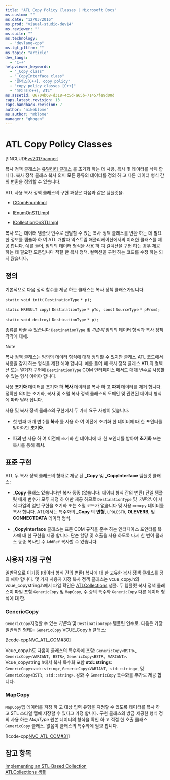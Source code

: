 ```yaml
---
title: "ATL Copy Policy Classes | Microsoft Docs"
ms.custom: ""
ms.date: "12/03/2016"
ms.prod: "visual-studio-dev14"
ms.reviewer: ""
ms.suite: ""
ms.technology: 
  - "devlang-cpp"
ms.tgt_pltfrm: ""
ms.topic: "article"
dev_langs: 
  - "C++"
helpviewer_keywords: 
  - "_Copy class"
  - "_CopyInterface class"
  - "클래스[C++], copy policy"
  - "copy policy classes [C++]"
  - "데이터[C++], ATL"
ms.assetid: 06704b68-d318-4c5d-a65b-71457fe9d00d
caps.latest.revision: 13
caps.handback.revision: 7
author: "mikeblome"
ms.author: "mblome"
manager: "ghogen"
---
```

# ATL Copy Policy Classes
[!INCLUDE[vs2017banner](../assembler/inline/includes/vs2017banner.md)]

복사 정책 클래스는  [유틸리티 클래스](../atl/utility-classes.md) 를 초기화 하는 데 사용, 복사 및 데이터를 삭제 합니다.  복사 정책 클래스 복사 의미 모든 종류의 데이터를 정의 하 고 다른 데이터 형식 간의 변환을 정의할 수 있습니다.  
  
 ATL 사용 복사 정책 클래스의 구현 과정은 다음과 같은 템플릿을.  
  
-   [CComEnumImpl](../atl/reference/ccomenumimpl-class.md)  
  
-   [IEnumOnSTLImpl](../atl/reference/ienumonstlimpl-class.md)  
  
-   [ICollectionOnSTLImpl](../atl/reference/icollectiononstlimpl-class.md)  
  
 복사 또는 데이터 템플릿 인수로 전달할 수 있는 복사 정책 클래스를 변환 하는 데 필요한 정보를 캡슐화 하 여 ATL 개발자 익스트림 애플리케이션에서의 이러한 클래스를 제공 합니다.  예를 들어, 임의의 데이터 형식을 사용 하 여 컬렉션을 구현 하는 경우 제공 하는 데 필요한 모든입니다 적절 한 복사 정책. 컬렉션을 구현 하는 코드를 수정 하는 되지 않습니다.  
  
## 정의  
 기본적으로 다음 정적 함수를 제공 하는 클래스는 복사 정책 클래스가입니다.  
  
 `static void init(` `DestinationType` `* p);`  
  
 `static HRESULT copy(` `DestinationType` `* pTo, const`  `SourceType` `* pFrom);`  
  
 `static void destroy(` `DestinationType` `* p);`  
  
 종류를 바꿀 수 있습니다 `DestinationType` 및  *기존의* 임의의 데이터 형식과 복사 정책 각각에 대해.  
  
> [!NOTE]
>  복사 정책 클래스는 임의의 데이터 형식에 대해 정의할 수 있지만 클래스 ATL 코드에서 사용을 감지 하는 형식을 제한 해야 합니다.  예를 들어 때 복사 정책 클래스 ATL의 컬렉션 또는 열거자 구현에 `DestinationType` COM 인터페이스 메서드 매개 변수로 사용할 수 있는 형식 이어야 합니다.  
  
 사용  **초기화** 데이터를 초기화 하  **복사** 데이터를 복사 하 고  **파괴** 데이터를 제거 합니다.  정확한 의미는 초기화, 복사 및 소멸 복사 정책 클래스의 도메인 및 관련된 데이터 형식에 따라 달라 집니다.  
  
 사용 및 복사 정책 클래스의 구현에서 두 가지 요구 사항이 있습니다.  
  
-   첫 번째 매개 변수를  **복사** 를 사용 하 여 이전에 초기화 한 데이터에 대 한 포인터를 받아야만  **초기화**.  
  
-   **파괴** 만 사용 하 여 이전에 초기화 한 데이터에 대 한 포인터를 받아야  **초기화** 또는 복사를 통해  **복사**.  
  
## 표준 구현  
 ATL 두 복사 정책 클래스의 형태로 제공 된  **\_Copy** 및  **\_CopyInterface** 템플릿 클래스:  
  
-   **\_Copy** 클래스 있습니다만 복사 동종 \(않습니다: 데이터 형식 간의 변환\) 단일 템플릿 매개 변수가 모두 지정 하 여만 제공 하므로 `DestinationType` 및  *기존의*.  이 서식 파일의 일반 구현을 초기화 또는 소멸 코드가 없습니다 및 사용 `memcpy` 데이터를 복사 합니다.  ATL에서는 특수화의  **\_Copy** 의  **변형**, `LPOLESTR`,  **OLEVERB**, 및  **CONNECTDATA** 데이터 형식.  
  
-   **\_CopyInterface** 클래스는 표준 COM 규칙을 준수 하는 인터페이스 포인터를 복사에 대 한 구현을 제공 합니다.  단순 할당 및 호출을 사용 하도록 다시 한 번이 클래스 동종 복사만 수 `AddRef` 복사할 수 있습니다.  
  
## 사용자 지정 구현  
 일반적으로 이기종 \(데이터 형식 간의 변환\) 복사에 대 한 고유한 복사 정책 클래스를 정의 해야 합니다.  몇 가지 사용자 지정 복사 정책 클래스는 vcue\_copy.h와 vcue\_copystring.h에서 파일 확인은  [ATLCollections](../top/visual-cpp-samples.md) 샘플.  두 템플릿 복사 정책 클래스이 파일 포함 `GenericCopy` 및 `MapCopy`, 수 중의 특수화 `GenericCopy` 다른 데이터 형식에 대 한.  
  
### GenericCopy  
 `GenericCopy`지정할 수 있는  *기존의* 및 `DestinationType` 템플릿 인수로.  다음은 가장 일반적인 형태는 `GenericCopy` VCUE\_Copy.h 클래스:  
  
 [!code-cpp[NVC_ATL_COM#30](../atl/codesnippet/CPP/atl-copy-policy-classes_1.h)]  
  
 Vcue\_copy.h도 다음이 클래스의 특수화에 포함: `GenericCopy<BSTR>`, `GenericCopy<VARIANT, BSTR>`, `GenericCopy<BSTR, VARIANT>`.  Vcue\_copystring.h에서 복사 특수화 포함  **std::string**s: `GenericCopy<std::string>`, `GenericCopy<VARIANT, std::string>`, 및 `GenericCopy<BSTR, std::string>`.  강화 수 `GenericCopy` 특수화를 추가로 제공 합니다.  
  
### MapCopy  
 `MapCopy`맵 데이터를 저장 하 고 대상 입력 유형을 지정할 수 있도록 데이터를 복사 하 고 STL 스타일 맵에 저장할 수 있다고 가정 합니다.  구현 클래스의 방금 제공한 형식 정의 사용 하는  *MapType* 원본 데이터의 형식을 확인 하 고 적절 한 호출 클래스 `GenericCopy` 클래스.  없음이 클래스의 특수화에 필요 합니다.  
  
 [!code-cpp[NVC_ATL_COM#31](../atl/codesnippet/CPP/atl-copy-policy-classes_2.h)]  
  
## 참고 항목  
 [Implementing an STL\-Based Collection](../atl/implementing-an-stl-based-collection.md)   
 [ATLCollections 샘플](../top/visual-cpp-samples.md)
